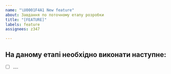 ```yaml
---
name: "\U0001F4A1 New feature"
about: Завдання по поточному етапу розробки
title: "[FEATURE]"
labels: feature
assignees: z347

---
```


## На даному етапі необхідно виконати наступне:

- [ ] ....
